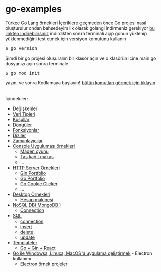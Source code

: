 # go-examples
Türkçe Go Lang örnekleri
İçeriklere geçmeden önce Go projesi nasıl oluşturulur ondan bahsedeyim
ilk olarak golangi indirmeniz gerekiyor <a href="https://go.dev/doc/install">bu linkten indirebilirsiniz</a>
indirdikten sonra terminali açıp gonun yüklenip yüklenmediğini test etmek için versiyon komutunu kullanın
<pre>
$ go version
</pre>
Şimdi bir go projesi oluşuralım
bir klasör açın ve o klasörün içine main.go dosyanızı açın
sonra terminale
<pre>
$ go mod init
</pre>
yazın, ve sonra Kodlamaya başlayın!
 <a href="https://pkg.go.dev/cmd/go">bütün komutları görmek için tıklayın</a>
<br><br><br>
İçindekiler:
  - <a href="https://github.com/Hasan-Kilici/go-examples/tree/main/variables">Değişkenler</a>
  - <a href="https://github.com/Hasan-Kilici/go-examples/tree/main/data%20types">Veri Tipleri</a>
  - <a href="https://github.com/Hasan-Kilici/go-examples/tree/main/if-else">Koşullar</a>
  - <a href="https://github.com/Hasan-Kilici/go-examples/tree/main/loops">Döngüler</a>
  - <a href="https://github.com/Hasan-Kilici/go-examples/tree/main/functions">Fonksiyonlar</a>
  - <a href="https://github.com/Hasan-Kilici/go-examples/tree/main/array%20(diziler)">Diziler</a>
  - <a href="https://github.com/Hasan-Kilici/go-examples/tree/main/timer">Zamanlayıcılar</a>
  - <a href="https://github.com/Hasan-Kilici/go-examples/tree/main/simple/console">Console Uyguluması örnekleri</a>
    - <a href="https://github.com/Hasan-Kilici/go-examples/blob/main/simple/console/mininggame.go">Maden oyunu</a>
    - <a href="https://github.com/Hasan-Kilici/go-examples/blob/main/simple/console/rock-paper-%20scissors.go">Taş kağıt makas</a>
    - ...
  - <a href="https://github.com/Hasan-Kilici/go-examples/tree/main/simple/http">HTTP Server Örnekleri</a>
    - <a href="https://github.com/Hasan-Kilici/go-examples/tree/main/simple/http/gin-portfolio">Gin Portfolio</a>
    - <a href="https://github.com/Hasan-Kilici/go-portfolio-template">Go Portfolio</a>
    - <a href="https://github.com/Hasan-Kilici/go-examples/tree/main/simple/http/go-cookie-clicker">Go Cookie Clicker</a>
    - ...
  - <a href="https://github.com/Hasan-Kilici/go-examples/tree/main/simple/desktop">Desktop Örnekleri</a>
    - <a href="https://github.com/Hasan-Kilici/go-examples/tree/main/simple/desktop/electron/calculator">Hesap makinesi</a>
  - <a href="https://github.com/Hasan-Kilici/go-examples/tree/main/db/mongo-db">NoSQL DB( MongoDB )</a>
    - <a href="https://github.com/Hasan-Kilici/go-examples/blob/main/db/mongo-db/connection.go">Connection</a>
  - <a href="https://github.com/Hasan-Kilici/go-examples/tree/main/db/sql">SQL</a>
    - <a href="https://github.com/Hasan-Kilici/go-examples/blob/main/db/sql/connection.go">connection</a>
    - <a href="https://github.com/Hasan-Kilici/go-examples/blob/main/db/sql/insert.go">insert</a>
    - <a href="https://github.com/Hasan-Kilici/go-examples/blob/main/db/sql/delete.go">delete</a>
    - <a href="https://github.com/Hasan-Kilici/go-examples/blob/main/db/sql/update.go">update</a>
  - <a href="https://github.com/Hasan-Kilici/go-examples/tree/main/template/react">Templateler</a>
    - <a href="https://github.com/Hasan-Kilici/go-examples/tree/main/template/react">Go + Gin + React</a>
  -  <a href="https://github.com/Hasan-Kilici/go-examples/tree/main/desktop">Go ile Windowsa, Linuxa, MacOS'a uygulama geliştirmek</a>
    - Electron kullanımı
      - <a href="https://github.com/Hasan-Kilici/go-examples/tree/main/desktop">Electron örnek projeler</a>


  
